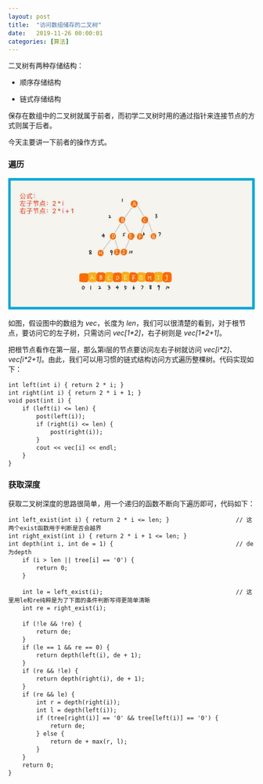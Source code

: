 ```yaml
---
layout: post
title:  "访问数组储存的二叉树"
date:   2019-11-26 00:00:01
categories: [算法]
---
```


二叉树有两种存储结构：

- 顺序存储结构

- 链式存储结构

保存在数组中的二叉树就属于前者，而初学二叉树时用的通过指针来连接节点的方式则属于后者。

今天主要讲一下前者的操作方式。

### 遍历

![数组](./pictures/vec_tree.jpg)

如图，假设图中的数组为 _vec_，长度为 _len_，我们可以很清楚的看到，对于根节点，要访问它的左子树，只需访问 _vec[1*2]_，右子树则是 _vec[1*2+1]_。

把根节点看作在第一层，那么第i层的节点要访问左右子树就访问 _vec[i*2]_、_vec[i*2+1]_。由此，我们可以用习惯的链式结构访问方式遍历整棵树。代码实现如下：

~~~
int left(int i) { return 2 * i; }
int right(int i) { return 2 * i + 1; }
void post(int i) {
    if (left(i) <= len) {
        post(left(i));
        if (right(i) <= len) {
            post(right(i));
        }
        cout << vec[i] << endl;
    }
}
~~~

### 获取深度

获取二叉树深度的思路很简单，用一个递归的函数不断向下遍历即可，代码如下：

~~~
int left_exist(int i) { return 2 * i <= len; }                   // 这两个exist函数用于判断是否会越界
int right_exist(int i) { return 2 * i + 1 <= len; }
int depth(int i, int de = 1) {                                   // de为depth
    if (i > len || tree[i] == '0') {             
        return 0;
    }

    int le = left_exist(i);                                      // 这里用le和re纯粹是为了下面的条件判断写得更简单清晰
    int re = right_exist(i);

    if (!le && !re) {
        return de;
    }
    if (le == 1 && re == 0) {
        return depth(left(i), de + 1);
    }
    if (re && !le) {
        return depth(right(i), de + 1);
    }
    if (re && le) {
        int r = depth(right(i));
        int l = depth(left(i));
        if (tree[right(i)] == '0' && tree[left(i)] == '0') {
            return de;
        } else {
            return de + max(r, l);
        }
    }
    return 0;
}
~~~
